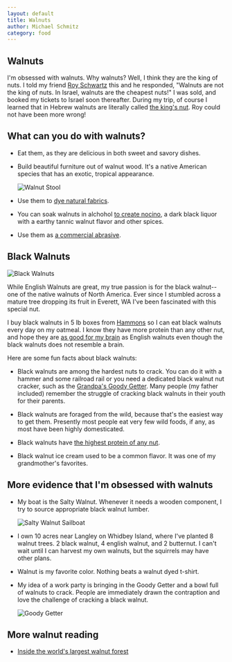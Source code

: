 ```yaml
---
layout: default
title: Walnuts
author: Michael Schmitz
category: food
---
```


## Walnuts

I'm obsessed with walnuts.  Why walnuts?  Well, I think they are the king of nuts.  I told my friend [Roy Schwartz](https://schwartz-lab-huji.github.io/) this and he responded, "Walnuts are not the king of nuts.  In Israel, walnuts are the cheapest nuts!"  I was sold, and booked my tickets to Israel soon thereafter.  During my trip, of course I learned that in Hebrew walnuts are literally called [the king's nut](https://www.balashon.com/2009/02/egoz.html).  Roy could not have been more wrong!

## What can you do with walnuts?

* Eat them, as they are delicious in both sweet and savory dishes.

* Build beautiful furniture out of walnut wood.  It's a native American species that has an exotic, tropical appearance.

  ![Walnut Stool]({{site.url}}/assets/img/walnuts/walnutstool.jpg)

* Use them to [dye natural fabrics]({{site.url}}/projects/dyeing.html).

* You can soak walnuts in alchohol [to create nocino](https://schmitztech.com/fermentation/nocino.html),
a dark black liquor with a earthy tannic walnut flavor and other spices.

* Use them as [a commercial abrasive](https://black-walnuts.com/view-nutshell-products/).

## Black Walnuts

 ![Black Walnuts]({{site.url}}/assets/img/walnuts/blackwalnut.png)

While English Walnuts are great, my true passion is for the black walnut--one
of the native walnuts of North America.  Ever since I stumbled across a mature
tree dropping its fruit in Everett, WA I've been fascinated with this special
nut.

I buy black walnuts in 5 lb boxes from [Hammons](https://black-walnuts.com/) so
I can eat black walnuts every day on my oatmeal.  I know they have more protein than any other nut,
and hope they are [as good for my brain](https://www.nytimes.com/2022/04/21/well/mind/dementia-prevention-food-diet.html)
as English walnuts even though the black walnuts does not resemble a brain.

Here are some fun facts about black walnuts:

* Black walnuts are among the hardest nuts to crack.  You can do it with a hammer and some railroad rail or you need a dedicated black walnut nut cracker, such as the [Grandpa's Goody Getter](https://www.grandpasgoodygetter.com/).  Many people (my father included) remember the struggle of cracking black walnuts in their youth for their parents.

* Black walnuts are foraged from the wild, because that's the easiest way to get them.  Presently most people eat very few wild foods, if any, as most have been highly domesticated.

* Black walnuts have [the highest protein of any nut](https://black-walnuts.com/learn-about-black-walnuts/health-and-nutrition/).

* Black walnut ice cream used to be a common flavor.  It was one of my grandmother's favorites.

## More evidence that I'm obsessed with walnuts

* My boat is the Salty Walnut.  Whenever it needs a wooden component, I try to source appropriate
black walnut lumber.

  ![Salty Walnut Sailboat]({{site.url}}/assets/img/walnuts/saltywalnut.jpg)

* I own 10 acres near Langley on Whidbey Island, where I've planted 8 walnut trees.  2 black walnut,
4 english walnut, and 2 butternut.  I can't wait until I can harvest my own walnuts, but the
squirrels may have other plans.

* Walnut is my favorite color.  Nothing beats a walnut dyed t-shirt.

* My idea of a work party is bringing in the Goody Getter and a bowl full of walnuts to crack.
People are immediately drawn the contraption and love the challenge of cracking a black walnut.

  ![Goody Getter]({{site.url}}/assets/img/walnuts/goodygetter.jpg)

## More walnut reading

* [Inside the world's largest walnut forest](https://roadsandkingdoms.com/2017/inside-the-worlds-largest-walnut-forest/)


